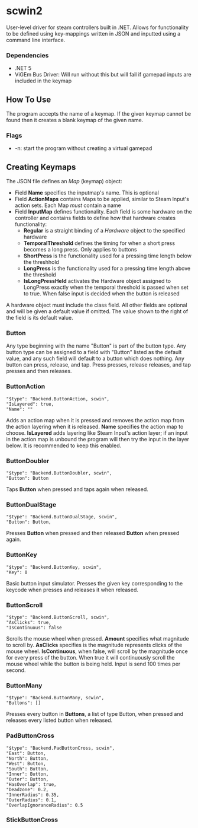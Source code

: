 # scwin2
User-level driver for steam controllers built in .NET.  Allows for functionality to be defined using key-mappings written in JSON and inputted using a command line interface.

### Dependencies
- .NET 5
- ViGEm Bus Driver: Will run without this but will fail if gamepad inputs are included in the keymap


## How To Use
The program accepts the name of a keymap.  If the given keymap cannot be found then it creates a blank keymap of the given name.
### Flags
- -n: start the program without creating a virtual gamepad


## Creating Keymaps
The JSON file defines an *Map* (keymap) object:
- Field **Name** specifies the inputmap's name.  This is optional
- Field **ActionMaps** contains Maps to be applied, similar to Steam Input's action sets.  Each Map *must* contain a name
- Field **InputMap** defines functionality.  Each field is some hardware on the controller and contains fields to define how that hardware creates functionality:
  - **Regular** is a straight binding of a *Hardware* object to the specified hardware
  - **TemporalThreshold** defines the timing for when a short press becomes a long press.  Only applies to buttons
  - **ShortPress** is the functionality used for a pressing time length below the threshhold
  - **LongPress** is the functionality used for a pressing time length above the threshold
  - **IsLongPressHeld** activates the Hardware object assigned to LongPress exactly when the temporal threshold is passed when set to true.  When false input is decided when the button is released

A hardware object must include the class field.  All other fields are optional and will be given a default value if omitted.  The value shown to the right of the field is its default value.

### Button
Any type beginning with the name "Button" is part of the button type.  Any button type can be assigned to a field with "Button" listed as the default value, and any such field will default to a button which does nothing.  Any button can press, release, and tap.  Press presses, release releases, and tap presses and then releases.

### ButtonAction
```
"$type": "Backend.ButtonAction, scwin",
"IsLayered": true,
"Name": ""
```
Adds an action map when it is pressed and removes the action map from the action layering when it is released.  **Name** specifies the action map to choose.  **IsLayered** adds layering like Steam Input's action layer; if an input in the action map is unbound the program will then try the input in the layer below.  It is recommended to keep this enabled.

### ButtonDoubler
```
"$type": "Backend.ButtonDoubler, scwin",
"Button": Button
```
Taps **Button** when pressed and taps again when released.

### ButtonDualStage
```
"$type": "Backend.ButtonDualStage, scwin",
"Button": Button,
```
Presses **Button** when pressed and then released **Button** when pressed again.

### ButtonKey
```
"$type": "Backend.ButtonKey, scwin",
"Key": 0
```
Basic button input simulator.  Presses the given key corresponding to the keycode when presses and releases it when released.

### ButtonScroll
```
"$type": "Backend.ButtonScroll, scwin",
"AsClicks": true,
"IsContinuous": false
```
Scrolls the mouse wheel when pressed.  **Amount** specifies what magnitude to scroll by.  **AsClicks** specifies is the magnitude represents clicks of the mouse wheel.  **IsContinuous**, when false, will scroll by the magnitude once for every press of the button.  When true it will continuously scroll the mouse wheel while the button is being held.  Input is send 100 times per second.

### ButtonMany
```
"$type": "Backend.ButtonMany, scwin",
"Buttons": []
```
Presses every button in **Buttons**, a list of type Button, when pressed and releases every listed button when released.

### PadButtonCross
```
"$type": "Backend.PadButtonCross, scwin",
"East": Button,
"North": Button,
"West": Button,
"South": Button,
"Inner": Button,
"Outer": Button,
"HasOverlap": true,
"Deadzone": 0.2,
"InnerRadius": 0.35,
"OuterRadius": 0.1,
"OverlapIgnoranceRadius": 0.5
```

### StickButtonCross


